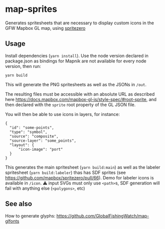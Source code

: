 # map-sprites

Generates spritesheets that are necessary to display custom icons in the GFW Mapbox GL map, using <a href="https://github.com/mapbox/spritezero">spritezero</a>

## Usage

Install dependencies (`yarn install`). Use the node version declared in package.json as bindings for Mapnik are not available for every node version, then run:

```
yarn build
```

This will generate the PNG spritesheets as well as the JSONs in `/out`.

The resulting files must be accessible with an absolute URL as described here https://docs.mapbox.com/mapbox-gl-js/style-spec/#root-sprite, and then declared with the `sprite` root property of the GL JSON file.

You will then be able to use icons in layers, for instance:
```
{
  "id": "some-points",
  "type": "symbol",
  "source": "composite",
  "source-layer": "some_points",
  "layout": {
      "icon-image": "port"
  }
}
```

This generates the main spritesheet (`yarn build:main`) as well as the labeler spritesheet (`yarn build:labeler`) thas has SDF sprites (see https://github.com/mapbox/spritezero/pull/66). Demo for labeler icons is available in `/icon`. ⚠️ input SVGs must only use `<path>`s, SDF generation will fail with anything else (`<polygons>`, etc)

## See also

How to generate glyphs: https://github.com/GlobalFishingWatch/map-glfonts
